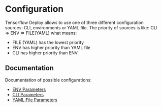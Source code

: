 # Configuration
Tensorflow Deploy allows to use one of three different configuration sources: CLI, environments or YAML file. The priority of sources is like: CLI => ENV => FILE(YAML) what means:
- FILE (YAML) has the lowest priority
- ENV has higher priority than YAML file
- CLI has higher priority than ENV

## Documentation
Documentation of possible configurations:

*  [ENV Parameters](configuration-envs.md)
*  [CLI Parameters](configuration-cli.md)
*  [YAML File Parameters](configuration-yaml.md)
